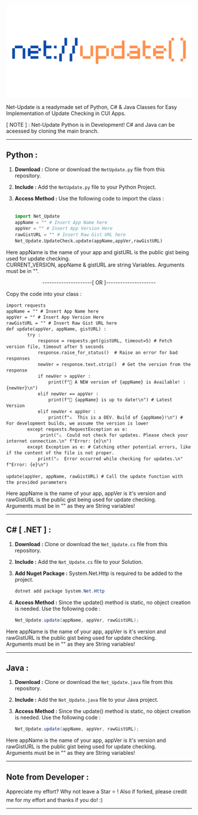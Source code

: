 <p align="center">
  <img src="https://github.com/Chill-Astro/Net-Update/blob/main/Net-Update.png" width="540px">
</p>
Net-Update is a readymade set of Python, C# & Java Classes for Easy Implementation of Update Checking in CUI Apps.

[ NOTE ] : Net-Update Python is in Development! C# and Java can be aceessed by cloning the main branch.

---

## Python :

1.  **Download :** Clone or download the `NetUpdate.py` file from this repository.
2.  **Include :** Add the `NetUpdate.py` file to your Python Project.
3.  **Access Method :** Use the following code to import the class :

    ```Python

    import Net_Update
    appName = "" # Insert App Name here
    appVer = "" # Insert App Version Here
    rawGistURL = "" # Insert Raw Gist URL here
    Net_Update.UpdateCheck.update(appName,appVer,rawGistURL)

    ```

    
Here appName is the name of your app and gistURL is the public gist being used for update checking.    
CURRENT_VERSION, appName & gistURL are string Variables. Arguments must be in "".

<p align="center">
  ---------------------[ OR ]---------------------
</p>

Copy the code into your class :

    import requests    
    appName = "" # Insert App Name here
    appVer = "" # Insert App Version Here
    rawGistURL = "" # Insert Raw Gist URL here
    def update(appVer, appName, gistURL) :
            try :
                response = requests.get(gistURL, timeout=5) # Fetch version file, timeout after 5 seconds
                response.raise_for_status()  # Raise an error for bad responses
                newVer = response.text.strip()  # Get the version from the response
                if newVer > appVer :
                    print(f"🎉 A NEW version of {appName} is Available! : {newVer}\n")
                elif newVer == appVer :
                    print(f"🎉 {appName} is up to date!\n") # Latest Version
                elif newVer < appVer :
                    print(f"⚠️  This is a DEV. Build of {appName}!\n") # For development builds, we assume the version is lower
            except requests.RequestException as e:
                 print("⚠️  Could not check for updates. Please check your internet connection.\n" f"Error: {e}\n")
            except Exception as e: # Catching other potential errors, like if the content of the file is not proper.
                print("⚠️  Error occurred while checking for updates.\n" f"Error: {e}\n")
    
    update(appVer, appName, rawGistURL) # Call the update function with the provided parameters    
        
    
Here appName is the name of your app, appVer is it's version and rawGistURL is the public gist being used for update checking.    
Arguments must be in "" as they are String variables!

---

## C# [ .NET ] :

1.  **Download :** Clone or download the `Net_Update.cs` file from this repository.
2.  **Include :** Add the `Net_Update.cs` file to your Solution.
3.  **Add Nuget Package :** System.Net.Http is required to be added to the project.
    ```C#
    dotnet add package System.Net.Http
    ```
4.  **Access Method :** Since the update() method is static, no object creation is needed. Use the following code :  

    ```C#
    Net_Update.update(appName, appVer, rawGistURL);
    ```

Here appName is the name of your app, appVer is it's version and rawGistURL is the public gist being used for update checking.    
Arguments must be in "" as they are String variables!

---

## Java :

1.  **Download :** Clone or download the `Net_Update.java` file from this repository.
2.  **Include :** Add the `Net_Update.java` file to your Java project.
3.  **Access Method :** Since the update() method is static, no object creation is needed. Use the following code :


    ```java
    Net_Update.update(appName, appVer, rawGistURL);
    ```

Here appName is the name of your app, appVer is it's version and rawGistURL is the public gist being used for update checking.    
Arguments must be in "" as they are String variables!

---

## Note from Developer :

Appreciate my effort? Why not leave a Star ⭐ ! Also if forked, please credit me for my effort and thanks if you do! :)

---
